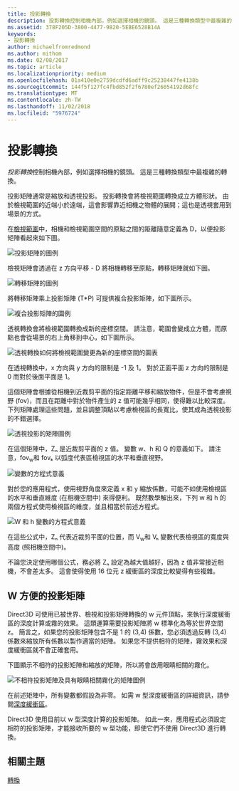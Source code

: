 ```yaml
---
title: 投影轉換
description: 投影轉換控制相機內部，例如選擇相機的鏡頭。 這是三種轉換類型中最複雜的轉換。
ms.assetid: 378F205D-3800-4477-9820-5EBE6528B14A
keywords:
- 投影轉換
author: michaelfromredmond
ms.author: mithom
ms.date: 02/08/2017
ms.topic: article
ms.localizationpriority: medium
ms.openlocfilehash: 01a410e0e2759dcdfd6adff9c25238447fe4138b
ms.sourcegitcommit: 144f5f127fc4fbd852f2f6780ef26054192d68fc
ms.translationtype: MT
ms.contentlocale: zh-TW
ms.lasthandoff: 11/02/2018
ms.locfileid: "5976724"
---
```

# <a name="projection-transform"></a>投影轉換


*投影轉換*控制相機內部，例如選擇相機的鏡頭。 這是三種轉換類型中最複雜的轉換。

投影矩陣通常是縮放和透視投影。 投影轉換會將檢視範圍轉換成立方體形狀。 由於檢視範圍的近端小於遠端，這會影響靠近相機之物體的展開；這也是透視套用到場景的方式。

在[檢視範圍](viewports-and-clipping.md)中，相機和檢視範圍空間的原點之間的距離隨意定義為 D，以便投影矩陣看起來如下圖。

![投影矩陣的圖例](images/projmat1.png)

檢視矩陣會透過在 z 方向平移 - D 將相機轉移至原點，轉移矩陣就如下圖。

![轉移矩陣的圖例](images/projmat2.png)

將轉移矩陣乘上投影矩陣 (T\*P) 可提供複合投影矩陣，如下圖所示。

![複合投影矩陣的圖例](images/projmat3.png)

透視轉換會將檢視範圍轉換成新的座標空間。 請注意，範圍會變成立方體，而原點也會從場景的右上角移到中心，如下圖所示。

![透視轉換如何將檢視範圍變更為新的座標空間的圖表](images/cuboid.png)

在透視轉換中，x 方向與 y 方向的限制是 -1 及 1。 對於正面平面 z 方向的限制是 0 而對於後面平面是 1。

這個矩陣會根據從相機到近裁剪平面的指定距離平移和縮放物件，但是不會考慮視野 (fov)，而且在距離中對於物件產生的 z 值可能幾乎相同，使得難以比較深度。 下列矩陣處理這些問題，並且調整頂點以考慮檢視區的長寬比，使其成為透視投影的不錯選擇。

![透視投影的矩陣圖例](images/prjmatx1.png)

在這個矩陣中，Zₙ 是近裁剪平面的 z 值。 變數 w、h 和 Q 的意義如下。 請注意，fov<sub>w</sub>和 fovₖ 以弧度代表區檢視區的水平和垂直視野。

![變數的方程式意義](images/prjmatx2.png)

對於您的應用程式，使用視野角度來定義 x 和 y 縮放係數，可能不如使用檢視區的水平和垂直維度 (在相機空間中) 來得便利。 既然數學解出來，下列 w 和 h 的兩個方程式使用檢視區的維度，並且相當於前述方程式。

![W 和 h 變數的方程式意義](images/prjmatx3.png)

在這些公式中，Zₙ 代表近裁剪平面的位置，而 V<sub>w</sub>和 Vₕ 變數代表檢視區的寬度與高度 (照相機空間中)。

不論您決定使用哪個公式，務必將 Zₙ 設定為越大值越好，因為 z 值非常接近相機，不會差太多。 這會使得使用 16 位元 z 緩衝區的深度比較變得有些複雜。

## <a name="span-idawfriendlyprojectionmatrixspanspan-idawfriendlyprojectionmatrixspanspan-idawfriendlyprojectionmatrixspana-w-friendly-projection-matrix"></a><span id="A_W_Friendly_Projection_Matrix"></span><span id="a_w_friendly_projection_matrix"></span><span id="A_W_FRIENDLY_PROJECTION_MATRIX"></span>W 方便的投影矩陣


Direct3D 可使用已被世界、檢視和投影矩陣轉換的 w 元件頂點，來執行深度緩衝區的深度計算或霧的效果。 這類運算需要投影矩陣將 w 標準化為等於世界空間 z。 簡言之，如果您的投影矩陣包含不是 1 的 (3,4) 係數，您必須透過反轉 (3,4) 係數來縮放所有係數以製作適當的矩陣。 如果您不提供相符的矩陣，霧效果和深度緩衝區就不會正確套用。

下圖顯示不相符的投影矩陣和縮放的矩陣，所以將會啟用眼睛相關的霧化。

![不相符投影矩陣及具有眼睛相關霧化的矩陣圖例](images/eyerlmx.png)

在前述矩陣中，所有變數都假設為非零。 如需 w 型深度緩衝區的詳細資訊，請參閱[深度緩衝區](depth-buffers.md)。

Direct3D 使用目前以 w 型深度計算的投影矩陣。 如此一來，應用程式必須設定相符的投影矩陣，才能接收所要的 w 型功能，即使它們不使用 Direct3D 進行轉換。

## <a name="span-idrelated-topicsspanrelated-topics"></a><span id="related-topics"></span>相關主題


[轉換](transforms.md)

 

 




